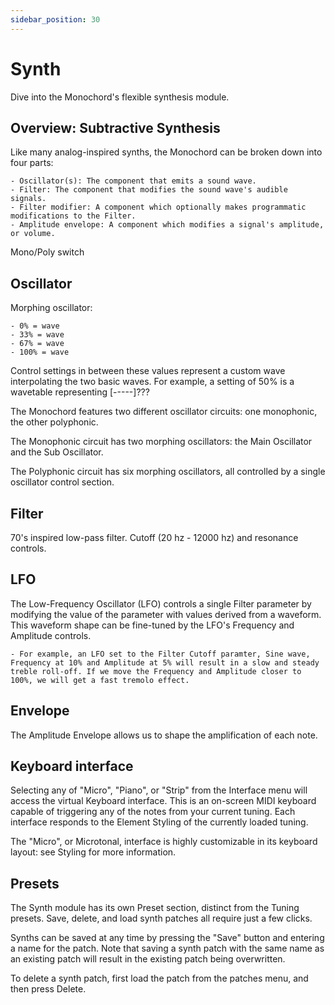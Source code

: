 ```yaml
---
sidebar_position: 30
---
```


# Synth

Dive into the Monochord's flexible synthesis module.

## Overview: Subtractive Synthesis

Like many analog-inspired synths, the Monochord can be broken down into four parts:

    - Oscillator(s): The component that emits a sound wave.
    - Filter: The component that modifies the sound wave's audible signals.
    - Filter modifier: A component which optionally makes programmatic modifications to the Filter.
    - Amplitude envelope: A component which modifies a signal's amplitude, or volume.

Mono/Poly switch

## Oscillator

Morphing oscillator:

    - 0% = wave
    - 33% = wave
    - 67% = wave
    - 100% = wave

Control settings in between these values represent a custom wave interpolating the two basic waves. For example, a setting of 50% is a wavetable representing [-----]???

The Monochord features two different oscillator circuits: one monophonic, the other polyphonic.

The Monophonic circuit has two morphing oscillators: the Main Oscillator and the Sub Oscillator.

The Polyphonic circuit has six morphing oscillators, all controlled by a single oscillator control section.

## Filter

70's inspired low-pass filter. Cutoff (20 hz - 12000 hz) and resonance controls.

## LFO

The Low-Frequency Oscillator (LFO) controls a single Filter parameter by modifying the value of the parameter with values derived from a waveform. This waveform shape can be fine-tuned by the LFO's Frequency and Amplitude controls.

    - For example, an LFO set to the Filter Cutoff paramter, Sine wave, Frequency at 10% and Amplitude at 5% will result in a slow and steady treble roll-off. If we move the Frequency and Amplitude closer to 100%, we will get a fast tremolo effect.

## Envelope

The Amplitude Envelope allows us to shape the amplification of each note.

## Keyboard interface

Selecting any of "Micro", "Piano", or "Strip" from the Interface menu will access the virtual Keyboard interface. This is an on-screen MIDI keyboard capable of triggering any of the notes from your current tuning. Each interface responds to the Element Styling of the currently loaded tuning.

The "Micro", or Microtonal, interface is highly customizable in its keyboard layout: see Styling for more information.

## Presets

The Synth module has its own Preset section, distinct from the Tuning presets. Save, delete, and load synth patches all require just a few clicks.

Synths can be saved at any time by pressing the "Save" button and entering a name for the patch. Note that saving a synth patch with the same name as an existing patch will result in the existing patch being overwritten.

To delete a synth patch, first load the patch from the patches menu, and then press Delete.

